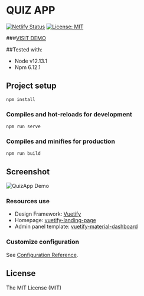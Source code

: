 # QUIZ APP

[![Netlify Status](https://api.netlify.com/api/v1/badges/21853c75-f1ae-406e-9bb6-e0d1e5ea19bd/deploy-status)](https://app.netlify.com/sites/squiz-app/deploys)
[![License: MIT](https://img.shields.io/badge/License-MIT-lime.svg)](https://opensource.org/licenses/MIT)

###[VISIT DEMO](https://squiz-app.netlify.app/)

##Tested with:

- Node v12.13.1
- Npm 6.12.1

## Project setup
```
npm install
```

### Compiles and hot-reloads for development
```
npm run serve
```

### Compiles and minifies for production
```
npm run build
```

## Screenshot
![QuizApp Demo](https://user-images.githubusercontent.com/10188029/133921722-532ff8b1-0abf-443a-af66-92a93655fc35.gif)

### Resources use
- Design Framework: [Vuetify](https://vuetifyjs.com/en/)
- Homepage: [vuetify-landing-page](https://github.com/Joabsonlg/vuetify-landing-page)
- Admin panel template: [vuetify-material-dashboard](https://www.creative-tim.com/product/vuetify-material-dashboard)

### Customize configuration
See [Configuration Reference](https://cli.vuejs.org/config/).

## License

The MIT License (MIT)

